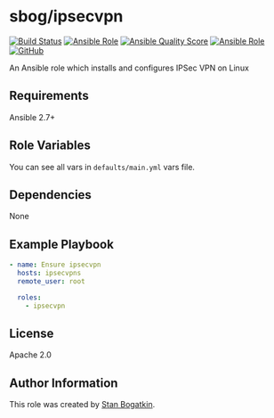 # sbog/ipsecvpn

[![Build Status](https://travis-ci.com/sorrowless/ansible_ipsecvpn.svg?branch=master)](https://travis-ci.com/sorrowless/ansible_ipsecvpn)
[![Ansible Role](https://img.shields.io/ansible/role/42562)](https://galaxy.ansible.com/sorrowless/ipsecvpn)
[![Ansible Quality Score](https://img.shields.io/ansible/quality/42562)](https://galaxy.ansible.com/sorrowless/ipsecvpn)
[![Ansible Role](https://img.shields.io/ansible/role/d/42562)](https://galaxy.ansible.com/sorrowless/ipsecvpn)
[![GitHub](https://img.shields.io/github/license/sorrowless/ansible_ipsecvpn)](https://github.com/sorrowless/ansible_ipsecvpn/blob/master/LICENSE)

An Ansible role which installs and configures IPSec VPN on Linux

## Requirements

Ansible 2.7+

## Role Variables

You can see all vars in `defaults/main.yml` vars file.

## Dependencies

None

## Example Playbook

```yaml
- name: Ensure ipsecvpn
  hosts: ipsecvpns
  remote_user: root

  roles:
    - ipsecvpn
```

## License

Apache 2.0

## Author Information

This role was created by [Stan Bogatkin](https://sbog.ru).
